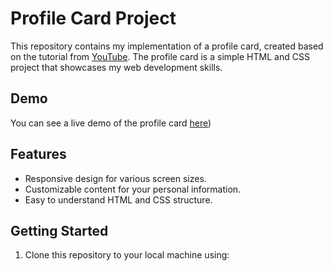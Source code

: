 
# Profile Card Project


This repository contains my implementation of a profile card, created based on the tutorial from [YouTube](https://www.youtube.com/watch?v=np3L1lb-Uvs&list=PLImJ3umGjxdD3ov2lwg0SM5rxz5v9FjOf&index=1&t=1s&pp=iAQB). The profile card is a simple HTML and CSS project that showcases my web development skills.

## Demo

You can see a live demo of the profile card [here]([https://willupdate)) 

## Features

- Responsive design for various screen sizes.
- Customizable content for your personal information.
- Easy to understand HTML and CSS structure.

## Getting Started

1. Clone this repository to your local machine using:
